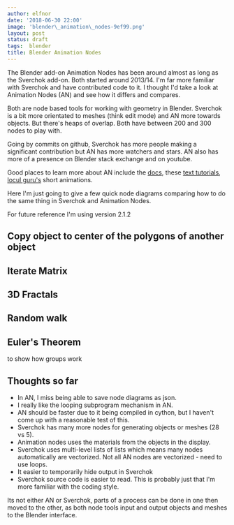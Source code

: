 ```yaml
---
author: elfnor
date: '2018-06-30 22:00'
image: 'blender\_animation\_nodes-9ef99.png'
layout: post
status: draft
tags:  blender
title: Blender Animation Nodes
---
```


The Blender add-on Animation Nodes has been around almost as long as the Sverchok add-on. Both started around 2013/14. I\'m far more familiar with Sverchok and have contributed code to it. I thought I\'d take a look at Animation Nodes (AN) and see how it differs and compares.

Both are node based tools for working with geometry in Blender. Sverchok is a bit more orientated to meshes (think edit mode) and AN more towards objects. But there\'s heaps of overlap. Both have between 200 and 300 nodes to play with.

Going by commits on github, Sverchok has more people making a significant contribution but AN has more watchers and stars. AN also has more of a presence on Blender stack exchange and on youtube.

Good places to learn more about AN include the [docs](https://animation-nodes-manual.readthedocs.io/en/latest/), these [text tutorials](https://squircleart.github.io/index.html), [locul guru\'s](http://www.local-guru.net/) short animations.

Here I\'m just going to give a few quick node diagrams comparing how to do the same thing in Sverchok and Animation Nodes.

For future reference I\'m using version 2.1.2

## Copy object to center of the polygons of another object

## Iterate Matrix

## 3D Fractals

## Random walk

## Euler\'s Theorem

to show how groups work

## Thoughts so far

-   In AN, I miss being able to save node diagrams as json.
-   I really like the looping subprogram mechanism in AN.
-   AN should be faster due to it being compiled in cython, but I haven\'t come up with a reasonable test of this.
-   Sverchok has many more nodes for generating objects or meshes (28 vs 5).
-   Animation nodes uses the materials from the objects in the display.
-   Sverchok uses multi-level lists of lists which means many nodes automatically are vectorized. Not all AN nodes are vectorized - need to use loops.
-   It easier to temporarily hide output in Sverchok
-   Sverchok source code is easier to read. This is probably just that I\'m more familiar with the coding style.

Its not either AN or Sverchok, parts of a process can be done in one then moved to the other, as both node tools input and output objects and meshes to the Blender interface.
